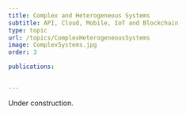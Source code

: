 ```yaml
---
title: Complex and Heterogeneous Systems
subtitle: API, Cloud, Mobile, IoT and Blockchain
type: topic
url: /topics/ComplexHeterogeneousSystems
image: ComplexSystems.jpg
order: 3

publications:


---
```


Under construction.